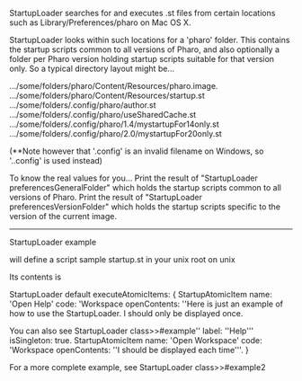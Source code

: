 StartupLoader searches for and executes .st files from certain locations such as Library/Preferences/pharo on Mac OS X.  

StartupLoader looks within such locations for a 'pharo' folder. This contains the startup scripts common to all versions of Pharo, and also optionally a folder per Pharo version holding startup scripts suitable for that version only.  So a typical directory layout might be...

.../some/folders/pharo/Content/Resources/pharo.image.
.../some/folders/pharo/Content/Resources/startup.st
.../some/folders/.config/pharo/author.st
.../some/folders/.config/pharo/useSharedCache.st
.../some/folders/.config/pharo/1.4/mystartupFor14only.st
.../some/folders/.config/pharo/2.0/mystartupFor20only.st

(**Note however that '.config' is an invalid filename on Windows, so '..config' is used instead)

To know the real values for you...
Print the result of "StartupLoader preferencesGeneralFolder" which holds the startup scripts common to all versions of Pharo.
Print the result of "StartupLoader preferencesVersionFolder" which holds the startup scripts specific to the version of the current image.

-----------


StartupLoader example

will define a script sample startup.st in your unix root on unix 

Its contents is 

StartupLoader default executeAtomicItems: {
	StartupAtomicItem name: 'Open Help' code: 'Workspace openContents: ''Here is just an example of how to use the StartupLoader.
I should only be displayed once.
	
You can also see StartupLoader class>>#example'' label: ''Help''' isSingleton: true.
	StartupAtomicItem name: 'Open Workspace' code: 'Workspace openContents: ''I should be displayed each time'''.
}

For a more complete example, see StartupLoader class>>#example2